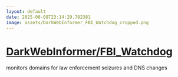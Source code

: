 ```yaml
---
layout: default
date: 2025-08-08T23:14:29.702381
image: assets/DarkWebInformer_FBI_Watchdog_cropped.png
---
```


# [DarkWebInformer/FBI_Watchdog](https://github.com/DarkWebInformer/FBI_Watchdog)

monitors domains for law enforcement seizures and DNS changes
